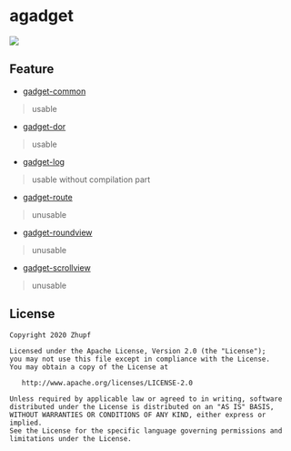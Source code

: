# agadget
[![](https://jitpack.io/v/zhupff/agadget.svg)](https://jitpack.io/#zhupff/agadget)


## Feature

- [gadget-common]()
> usable

- [gadget-dor]()
> usable

- [gadget-log]()
> usable without compilation part

- [gadget-route]()
> unusable

- [gadget-roundview]()
> unusable

- [gadget-scrollview]()
> unusable


## License
```
Copyright 2020 Zhupf

Licensed under the Apache License, Version 2.0 (the "License");
you may not use this file except in compliance with the License.
You may obtain a copy of the License at

   http://www.apache.org/licenses/LICENSE-2.0

Unless required by applicable law or agreed to in writing, software
distributed under the License is distributed on an "AS IS" BASIS,
WITHOUT WARRANTIES OR CONDITIONS OF ANY KIND, either express or implied.
See the License for the specific language governing permissions and
limitations under the License.
```